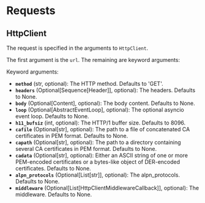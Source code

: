 # Requests

## HttpClient

The request is specified in the arguments to `HttpClient`.

The first argument is the `url`. The remaining are keyword arguments:

Keyword arguments:

- **`method`** (str, optional): The HTTP method. Defaults to 'GET'.
- **`headers`** (Optional[Sequence[Header]], optional): The headers. Defaults to
  None.
- **`body`** (Optional[Content], optional): The body content. Defaults to
  None.
- **`loop`** (Optional[AbstractEventLoop], optional): The optional asyncio
  event loop. Defaults to None.
- **`h11_bufsiz`** (int, optional): The HTTP/1 buffer size. Defaults to 8096.
- **`cafile`** (Optional[str], optional): The path to a file of concatenated
  CA certificates in PEM format. Defaults to None.
- **`capath`** (Optional[str], optional): The path to a directory containing
  several CA certificates in PEM format. Defaults to None.
- **`cadata`** (Optional[str], optional): Either an ASCII string of one or
  more PEM-encoded certificates or a bytes-like object of
  DER-encoded certificates. Defaults to None.
- **`alpn_protocols`** (Optional[List[str]], optional): The alpn_protocols.
  Defaults to None.
- **`middleware`** (Optional[List[HttpClientMiddlewareCallback]], optional): The
  middleware. Defaults to None.
